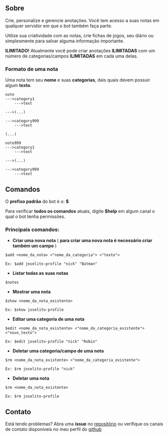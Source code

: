 ## Sobre

Crie, personalize e gerencie anotações. Você tem acesso a suas notas em qualquer servidor em que o bot também faça parte.

Utilize sua criatividade com as notas, crie fichas de jogos, seu diário ou simplesmente para salvar alguma informação importante.

**ILIMITADO!** Atualmente você pode criar anotações **ILIMITADAS** com um número de categorias/campos **ILIMITADAS** em cada uma delas.

### Formato de uma nota

Uma nota tem seu **nome** e suas **categorias**, dais quais devem possuir algum **texto**.

```
note
--->category1
    --->text
        
--->(...)    
        
--->category999
    --->text
        
(...)     

note999
--->category1
    --->text
        
--->(...)    
        
--->category999
    --->text
```

## Comandos

O **prefixo padrão** do bot é o: **$**

Para verificar **todos os comandos** atuais, digite **$help** em algum canal o qual o bot tenha permissões.

### **Principais comandos:**
- **Criar uma nova nota** ( **para criar uma nova nota é necessário criar também um campo** )
```
$add <nome_da_nota> <"nome_da_categoria"> <"texto">
```
```
Ex: $add joselito-profile "nick" "Batman"
```
- **Listar todas as suas notas**
```
$notes
```
- **Mostrar uma nota**
```
$show <nome_da_nota_existente>
```
```
Ex: $show joselito-profile
```
- **Editar uma categoria de uma nota**
```
$edit <nome_da_nota_existente> <"nome_da_categoria_existente"> <"novo_texto">
```
```
Ex: $edit joselito-profile "nick" "Robin"
```
- **Deletar uma categoria/campo de uma nota**
```
$rm <nome_da_nota_existente> <"nome_da_categoria_existente">
```
```
Ex: $rm joselito-profile "nick"
```
- **Deletar uma nota**
```
$rm <nome_da_nota_existente>
```
```
Ex: $rm joselito-profile
```

## Contato

Está tendo problemas? Abra uma **issue** no [repositório](https://github.com/davidrezende/haru-bot/) ou verifique os canais de contato disponíveis no meu perfil do [github](https://github.com/davidrezende)
